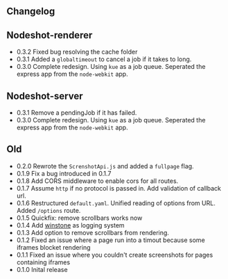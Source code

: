 Changelog
-------

## Nodeshot-renderer
  * 0.3.2 Fixed bug resolving the cache folder
  * 0.3.1 Added a `globaltimeout` to cancel a job if it takes to long.
  * 0.3.0 Complete redesign. Using `kue` as a job queue. Seperated the express app from the `node-webkit` app.

## Nodeshot-server
  * 0.3.1 Remove a pendingJob if it has failed.
  * 0.3.0 Complete redesign. Using `kue` as a job queue. Seperated the express app from the `node-webkit` app.


## Old
  * 0.2.0 Rewrote the `ScrenshotApi.js` and added a `fullpage` flag.
  * 0.1.9 Fix a bug introduced in 0.1.7
  * 0.1.8 Add CORS middleware to enable cors for all routes.
  * 0.1.7 Assume `http` if no protocol is passed in. Add validation of callback url.
  * 0.1.6 Restructured `default.yaml`. Unified reading of options from URL. Added `/options` route.
  * 0.1.5 Quickfix: remove scrollbars works now
  * 0.1.4 Add [winstone](https://github.com/flatiron/winston) as logging system
  * 0.1.3 Add option to remove scrollbars from rendering.
  * 0.1.2 Fixed an issue where a page run into a timout because some iframes blocket rendering
  * 0.1.1 Fixed an issue where you couldn't create screenshots for pages containing iframes
  * 0.1.0 Inital release